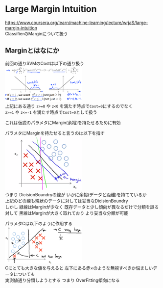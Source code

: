 # Large Margin Intuition
https://www.coursera.org/learn/machine-learning/lecture/wrjaS/large-margin-intuition  
ClassifierのMarginについて扱う  

## Marginとはなにか
前回の通りSVMのCostは以下の通り扱う  
<img src="../../img/07_02_svm_margin.png" width=50% >  
上記にある通り `z>=0` や `z<0` を満たす時点で`Cost=0`にするのでなく  
`z>=1` や `z<=-1` を満たす時点で`Cost=0`として扱う  

これは仮説のパラメタにMargin(余裕)を持たせるために有効  

パラメタにMarginを持たせると言うのは以下を指す  
<img src="../../img/07_02_large_margin_classifier.png" width=50% >  
つまり DicisionBoundryの線が いかに余裕(データと距離)を持てているか  
上記のどの線も現状のデータに対しては妥当なDicisionBoundry  
しかし 緑線はMarginが少なく 既存データと少し傾向が異なるだけで分類を誤る  
対して 黒線はMarginが大きく取れており より妥当な分類が可能  

パラメタCは以下のように作用する  
<img src="../../img/07_02_comparison_c_value.png" width=50% >  
Cにとても大きな値を与えると 左下にある赤×のような無視すべきか悩ましいデータについても  
実測値通り分類しようとする つまり OverFitting傾向になる  
